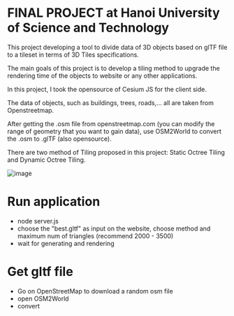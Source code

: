 # FINAL PROJECT at Hanoi University of Science and Technology

This project developing a tool to divide data of 3D objects based on glTF file to a tileset in terms of 3D Tiles specifications.

The main goals of this project is to develop a tiling method to upgrade the rendering time of the objects to website or any other applications.

In this project, I took the opensource of Cesium JS for the client side.

The data of objects, such as buildings, trees, roads,... all are taken from Openstreetmap.

After getting the .osm file from openstreetmap.com (you can modify the range of geometry that you want to gain data), use OSM2World to convert the .osm to .glTF (also opensource).

There are two method of Tiling proposed in this project: Static Octree Tiling and Dynamic Octree Tiling.

![image](https://github.com/vtmhieu/Map_Cesium/assets/88451173/40e741f6-057e-4a0e-bc4b-91cd42b4009b)

# Run application

- node server.js
- choose the "best.gltf" as input on the website, choose method and maximum num of triangles (recommend 2000 - 3500)
- wait for generating and rendering

# Get gltf file 
- Go on OpenStreetMap to download a random osm file
- open OSM2World
- convert 



